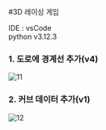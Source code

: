 #3D 레이싱 게임  

IDE : vsCode  
python v3.12.3  

### 1. 도로에 경계선 추가(v4)
![11](https://github.com/doomout/Python_Racer/assets/13861731/dcaf62c2-feae-4c3b-8acb-96ffe428168a)

### 2. 커브 데이터 추가(v1)
![12](https://github.com/doomout/Python_Racer/assets/13861731/44a419cc-08ce-4f5f-bd4e-9778a6684dd5)
